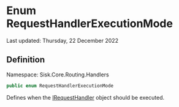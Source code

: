 # Enum RequestHandlerExecutionMode
Last updated: Thursday, 22 December 2022

## Definition
Namespace: Sisk.Core.Routing.Handlers

```csharp
public enum RequestHandlerExecutionMode
```

Defines when the [IRequestHandler](/spec/Sisk/Core/Routing/Handlers/IRequestHandler) object should be executed.

